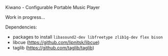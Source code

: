 Kiwano - Configurable Portable Music Player

Work in progress...

Dependencies:
* packages to install `libasound2-dev libfreetype zlib1g-dev flex bison`
* libcue (https://github.com/lipnitsk/libcue)
* taglib (https://github.com/taglib/taglib)